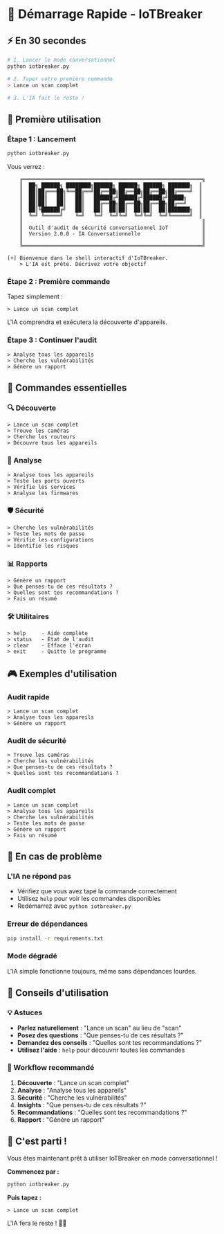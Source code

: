 # 🚀 Démarrage Rapide - IoTBreaker

## ⚡ En 30 secondes

```bash
# 1. Lancer le mode conversationnel
python iotbreaker.py

# 2. Taper votre première commande
> Lance un scan complet

# 3. L'IA fait le reste !
```

## 🎯 Première utilisation

### Étape 1 : Lancement
```bash
python iotbreaker.py
```

Vous verrez :
```
    ╔══════════════════════════════════════════════════════════╗
    ║  ██╗ ██████╗ ████████╗██████╗ ██████╗ ██████╗ ███████╗  ║
    ║  ██║██╔═══██╗╚══██╔══╝██╔══██╗██╔══██╗██╔══██╗██╔════╝  ║
    ║  ██║██║   ██║   ██║   ██████╔╝██████╔╝██████╔╝█████╗    ║
    ║  ██║██║   ██║   ██║   ██╔══██╗██╔══██╗██╔══██╗██╔══╝    ║
    ║  ██║╚██████╔╝   ██║   ██║  ██║██║  ██║██║  ██║███████╗  ║
    ║  ╚═╝ ╚═════╝    ╚═╝   ╚═╝  ╚═╝╚═╝  ╚═╝╚═╝  ╚═╝╚══════╝  ║
    ║                                                          ║
    ║  Outil d'audit de sécurité conversationnel IoT           ║
    ║  Version 2.0.0 - IA Conversationnelle                    ║
    ║                                                          ║
    ╚══════════════════════════════════════════════════════════╝

[+] Bienvenue dans le shell interactif d'IoTBreaker.
    > L'IA est prête. Décrivez votre objectif
```

### Étape 2 : Première commande
Tapez simplement :
```
> Lance un scan complet
```

L'IA comprendra et exécutera la découverte d'appareils.

### Étape 3 : Continuer l'audit
```
> Analyse tous les appareils
> Cherche les vulnérabilités
> Génère un rapport
```

## 🧠 Commandes essentielles

### 🔍 Découverte
```
> Lance un scan complet
> Trouve les caméras
> Cherche les routeurs
> Découvre tous les appareils
```

### 🔬 Analyse
```
> Analyse tous les appareils
> Teste les ports ouverts
> Vérifie les services
> Analyse les firmwares
```

### 🛡️ Sécurité
```
> Cherche les vulnérabilités
> Teste les mots de passe
> Vérifie les configurations
> Identifie les risques
```

### 📊 Rapports
```
> Génère un rapport
> Que penses-tu de ces résultats ?
> Quelles sont tes recommandations ?
> Fais un résumé
```

### 🛠️ Utilitaires
```
> help     - Aide complète
> status   - État de l'audit
> clear    - Efface l'écran
> exit     - Quitte le programme
```

## 🎮 Exemples d'utilisation

### Audit rapide
```
> Lance un scan complet
> Analyse tous les appareils
> Génère un rapport
```

### Audit de sécurité
```
> Trouve les caméras
> Cherche les vulnérabilités
> Que penses-tu de ces résultats ?
> Quelles sont tes recommandations ?
```

### Audit complet
```
> Lance un scan complet
> Analyse tous les appareils
> Cherche les vulnérabilités
> Teste les mots de passe
> Génère un rapport
> Fais un résumé
```

## 🚨 En cas de problème

### L'IA ne répond pas
- Vérifiez que vous avez tapé la commande correctement
- Utilisez `help` pour voir les commandes disponibles
- Redémarrez avec `python iotbreaker.py`

### Erreur de dépendances
```bash
pip install -r requirements.txt
```

### Mode dégradé
L'IA simple fonctionne toujours, même sans dépendances lourdes.

## 🎯 Conseils d'utilisation

### 💡 Astuces
- **Parlez naturellement** : "Lance un scan" au lieu de "scan"
- **Posez des questions** : "Que penses-tu de ces résultats ?"
- **Demandez des conseils** : "Quelles sont tes recommandations ?"
- **Utilisez l'aide** : `help` pour découvrir toutes les commandes

### 🔄 Workflow recommandé
1. **Découverte** : "Lance un scan complet"
2. **Analyse** : "Analyse tous les appareils"
3. **Sécurité** : "Cherche les vulnérabilités"
4. **Insights** : "Que penses-tu de ces résultats ?"
5. **Recommandations** : "Quelles sont tes recommandations ?"
6. **Rapport** : "Génère un rapport"

## 🎉 C'est parti !

Vous êtes maintenant prêt à utiliser IoTBreaker en mode conversationnel !

**Commencez par :**
```bash
python iotbreaker.py
```

**Puis tapez :**
```
> Lance un scan complet
```

L'IA fera le reste ! 🤖✨ 